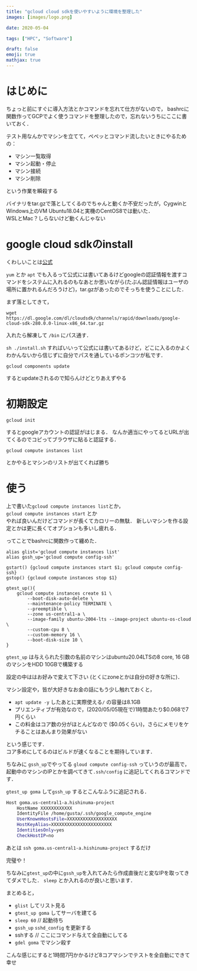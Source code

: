 ```yaml
---
title: "gcloud cloud sdkを使いやすいように環境を整理した"
images: [images/logo.png]

date: 2020-05-04

tags: ["HPC", "Software"]

draft: false
emoji: true
mathjax: true
---
```


# はじめに
ちょっと前にすぐに導入方法とかコマンドを忘れて仕方がないので，
bashrcに関数作ってGCPでよく使うコマンドを整理したので，忘れないうちにここに書いておく．

テスト用なんかでマシンを立てて，ペペッとコマンド流したいときにやるための：
- マシン一覧取得
- マシン起動・停止
- マシン接続
- マシン削除

という作業を瞬殺する

バイナリをtar.gzで落としてくるのでちゃんと動くか不安だったが，CygwinとWindows上のVM Ubuntu18.04と実機のCentOS8では動いた．\
WSLとMac？しらないけど動くんじゃない

# google cloud sdkのinstall

くわしいことは[公式](https://cloud.google.com/sdk/install?hl=ja)

`yum` とか `apt` でも入るって公式には書いてあるけどgoogleの認証情報を渡すコマンドをシステムに入れるのもなあとか思いながら(たぶん認証情報はユーザの場所に置かれるんだろうけど)，tar.gzがあったのでそっちを使うことにした．

まず落としてきて，

```
wget https://dl.google.com/dl/cloudsdk/channels/rapid/downloads/google-cloud-sdk-280.0.0-linux-x86_64.tar.gz
```

入れたら解凍して `/bin` にパス通す．

`sh ./install.sh` すればいいって公式には書いてあるけど，どこに入るのかよくわかんないから信じずに自分でパスを通しているポンコツが私です．

```
gcloud components update
```

するとupdateされるので知らんけどとりあえずやる

# 初期設定
```
gcloud init
```

するとgoogleアカウントの認証がはじまる．
なんか適当にやってるとURLが出てくるのでコピってブラウザに貼ると認証する．

```
gcloud compute instances list
```

とかやるとマシンのリストが出てくれば勝ち

#  使う

上で書いた`gcloud compute instances list`とか，\
`gcloud compute instances start` とか\
やれば良いんだけどコマンドが長くてカロリーの無駄．
新しいマシンを作る設定とかは更に長くてオプションも多いし疲れる．

ってことでbashrcに関数作って纏めた．

```
alias glist='gcloud compute instances list'
alias gssh_up='gcloud compute config-ssh'

gstart() {gcloud compute instances start $1; gcloud compute config-ssh}
gstop() {gcloud compute instances stop $1}

gtest_up(){
	gcloud compute instances create $1 \
		--boot-disk-auto-delete \
		--maintenance-policy TERMINATE \
		--preemptible \
		--zone us-central1-a \
		--image-family ubuntu-2004-lts --image-project ubuntu-os-cloud \
		--custom-cpu 8 \
		--custom-memory 16 \
		--boot-disk-size 10 \
}
```

`gtest_up` は与えられた引数の名前のマシンはubuntu20.04LTSの8 core, 16 GBのマシンをHDD 10GBで構築する

設定の中ははお好みで変えて下さい (とくにzoneとかは自分の好きな所に)．

マシン設定や，皆が大好きなお金の話にもう少し触れておくと，

- `apt update -y` したあとに実際使える`/` の容量は8.1GB
- プリエンティブが有効なので，(2020/05/05現在で)1時間あたり$0.068で7円くらい
- この料金はコア数の分がほとんどなので ($0.05くらい)，さらにメモリをケチることはあんまり効果がない

という感じです．\
コア多めにしてるのはビルドが速くなることを期待しています．

ちなみに `gssh_up`でやってる `gloud compute config-ssh` っていうのが最高で，
起動中のマシンのIPとかを調べてきて`.ssh/config` に追記してくれるコマンドです．

`gtest_up goma` して`gssh_up` するとこんなふうに追記される．

```bash
Host goma.us-central1-a.hishinuma-project
    HostName XXXXXXXXXXXX
    IdentityFile /home/gusta/.ssh/google_compute_engine
    UserKnownHostsFile=XXXXXXXXXXXXXXXXXXX
    HostKeyAlias=XXXXXXXXXXXXXXXXXXXXXXX
    IdentitiesOnly=yes
    CheckHostIP=no
```

あとは `ssh goma.us-central1-a.hishinuma-project` するだけ

完璧や！

ちなみに`gtest_up`の中に`gssh_up`を入れてみたら作成直後だと変なIPを取ってきてダメでした．
`sleep` とか入れるのが良いと思います．

まとめると，
- `glist` してリスト見る
- `gtest_up goma` してサーバを建てる
- `sleep 60` // 起動待ち
- `gssh_up` `sshd_config` を更新する
- sshする // ここにコマンド与えて全自動にしてる
- `gdel goma` でマシン殺す

こんな感じにすると1時間7円かかるけど8コアマシンでテストを全自動にできて幸せ
